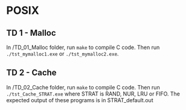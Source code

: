 # POSIX 

## TD 1 - Malloc
In /TD_01_Malloc folder, run ```make``` to compile C code. Then run ```./tst_mymalloc1.exe``` or ```./tst_mymalloc2.exe```.

## TD 2 - Cache
In /TD_02_Cache folder, run ```make``` to compile C code. Then run ```./tst_Cache_STRAT.exe``` where STRAT is RAND, NUR, LRU or FIFO. The expected output of these programs is in STRAT_default.out